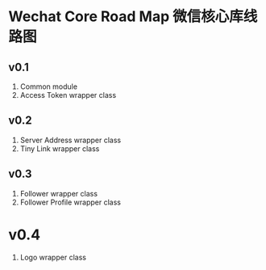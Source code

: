 # Wechat Core Road Map 微信核心库线路图

## v0.1

1. Common module
2. Access Token wrapper class

## v0.2

1. Server Address wrapper class
2. Tiny Link wrapper class

## v0.3

1. Follower wrapper class
2. Follower Profile wrapper class

# v0.4

1. Logo wrapper class
